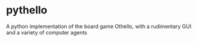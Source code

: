 # pythello
A python implementation of the board game Othello, with a rudimentary GUI and a variety of computer agents
